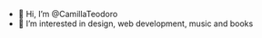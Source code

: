 - 👋 Hi, I’m @CamillaTeodoro
- 👀 I’m interested in design, web development, music and books 



<!---
CamillaTeodoro/CamillaTeodoro is a ✨ special ✨ repository because its `README.md` (this file) appears on your GitHub profile.
You can click the Preview link to take a look at your changes.
--->
